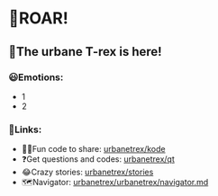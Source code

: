 # 🦖ROAR!
## 🦖The urbane T-rex is here!
### 😃Emotions:
* 1
* 2
### 🔗Links:
- 👨‍💻Fun code to share: [urbanetrex/kode](https://github.com/urbanetrex/kode)
- ❓Get questions and codes: [urbanetrex/qt](https://github.com/urbanetrex/qt)
- 😂Crazy stories: [urbanetrex/stories](https://github.com/urbanetrex/stories)
- 🗺️Navigator: [urbanetrex/urbanetrex/navigator.md](https://github.com/urbanetrex/urbanetrex/blob/main/navigator.md)
